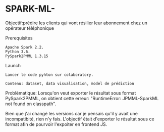 # SPARK-ML-

Objectif:prédire les clients qui vont résilier leur abonnement chez un opérateur téléphonique

Prerequisites

    Apache Spark 2.2.
    Python 3.6.
    PySpark2PMML 1.3.15
    
    
 Launch
 
    Lancer le code pyhton sur colaboratory. 
    
    Contenu: dataset, data visualisation, model de prédiction 
    
 Problèmatique:
 Lorsqu'on veut exporter le résultat sous format PySpark2PMML, on obtient cette erreur: "RuntimeError: JPMML-SparkML not found on classpath". 
 
 Bien que j'ai changé les versions car je pensais qu'il y avait une incompatibité, rien n'y fais. L'objectif était d'exporter le résultat sous ce format afin de pourvoir l'expoiter en frontend JS. 
